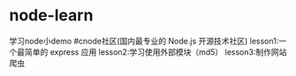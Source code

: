 # node-learn
学习node小demo
#cnode社区(国内最专业的 Node.js 开源技术社区)
lesson1:一个最简单的 express 应用
lesson2:学习使用外部模块（md5）
lesson3:制作网站爬虫